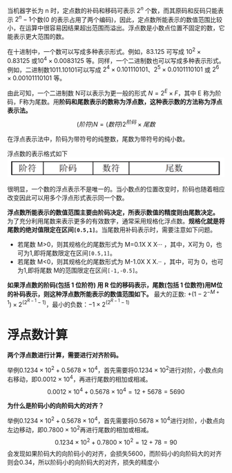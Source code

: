 
当机器字长为 n 时，定点数的补码和移码可表示 $2^n$ 个数，而其原码和反码只能表示 $2^n-1$个数(0 的表示占用了两个编码)，因此，定点数所能表示的数值范围比较小，在运算中很容易因结果超出范围而溢出。浮点数是小数点位置不固定的数，它能表示更大范围的数。

在十进制中，一个数可以写成多种表示形式。例如，83.125 可写成 $10^2× 0.83125$ 或$10^4×0.0083125$ 等。同样，一个二进制数也可以写成多种表示形式。例如，二进制数1011.10101可以写成 $2^4×0.101110101$、$2^5×0.0101110101$ 或 $2^6×0.00101110101$ 等。

由此可知，一个二进制数 N可以表示为更一般的形式 $N=2^E×F$，其中 E 称为阶码，F称为尾数。用**阶码和尾数表示的数称为浮点数，这种表示数的方法称为浮点表示法。**
$$
(阶符)N=(数符)2^{阶码}×尾数
$$

在浮点表示法中，阶码为带符号的纯整数，尾数为带符号的纯小数。

浮点数的表示格式如下
![](attachment/Pasted%20image%2020231004110342.png)

很明显，一个数的浮点表示不是唯一的。当小数点的位置改变时，阶码也随着相应改变因此可以用多个浮点形式表示同一个数。

**浮点数所能表示的数值范围主要由阶码决定，所表示数值的精度则由尾数决定。** 为了充分利用尾数来表示更多的有效数字，通常采用规格化浮点数。**规格化就是将尾数的绝对值限定在区间`[0.5,1]`**。当尾数用补码表示时，需要注意如下问题。

- 若尾数 M>0，则其规格化的尾数形式为 M=0.1X X X··· ，其中，X可为 0，也可为1,即将尾数限定在区间`[0.5,1]`。
- 若尾数 M<0，则其规格化的尾数形式为 M-1.0X X X.·· ，其中，可为 0，也可为1,即将尾数 M的范围限定在区间`[-1,-0.5]`。

**如果浮点数的阶码(包括 1 位阶符) 用 R 位的移码表示，尾数(包括 1 位数符)用M位的补码表示，则这种浮点数所能表示的数值范围如下。**
最大的正数: $+(1-2^{-M+1})×2^{(2^{R-1}-1)}$，最小的负数：$-1×2^{(2^{R-1}-1)}$


# 浮点数计算

**两个浮点数进行计算，需要进行对齐阶码。**

举例$0.1234×10^2+0.5678×10^4$，首先需要将$0.1234×10^2$进行对阶，小数点向右移动，即$0.0012×10^4$，再进行尾数的相加或相减。
$$
0.0012×10^4+0.5678×10^4=12+5678=5690
$$

**为什么是阶码小的向阶码大的对齐？**

举例$0.1234×10^2+0.5678×10^4$，首先需要将$0.5678×10^4$进行对阶，小数点向左边移动，即$0.7800×10^2$再进行尾数的相加或相减。
$$
0.1234×10^2+0.7800×10^2=12+78=90
$$
会发现如果阶码大的向阶码小的对齐，会损失5600，而阶码小的向阶码大的对齐则会0.34，所以阶码小的向阶码大的对齐，损失的精度小